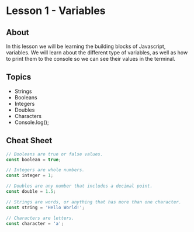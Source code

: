 # Lesson 1 - Variables

## About
In this lesson we will be learning the building blocks of Javascript, variables. We will learn about the different type of variables, as well as how to print them to the console so we can see their values in the terminal.

## Topics
- Strings
- Booleans
- Integers
- Doubles
- Characters
- Console.log();

## Cheat Sheet
```javascript
// Booleans are true or false values.
const boolean = true;

// Integers are whole numbers.
const integer = 1;

// Doubles are any number that includes a decimal point.
const double = 1.5;

// Strings are words, or anything that has more than one character.
const string = 'Hello World!';

// Characters are letters.
const character = 'a';
```